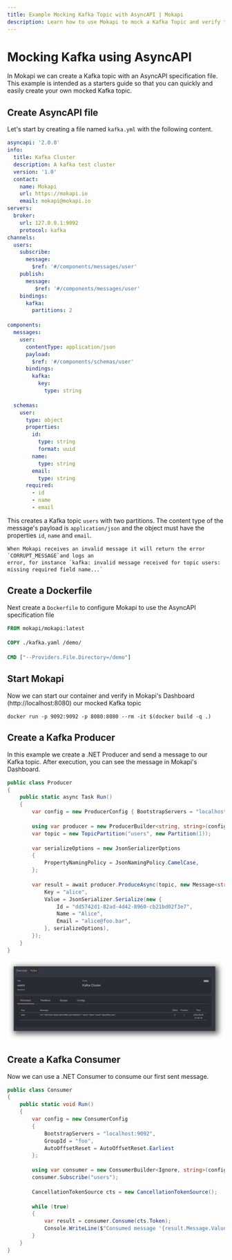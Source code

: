 ```yaml
---
title: Example Mocking Kafka Topic with AsyncAPI | Mokapi
description: Learn how to use Mokapi to mock a Kafka Topic and verify that your producer generates valid messages according your AsyncAPI specification.
---
```


# Mocking Kafka using AsyncAPI 

In Mokapi we can create a Kafka topic with an AsyncAPI specification file. This example is
intended as a starters guide so that you can quickly and easily create your own mocked Kafka 
topic.

## Create AsyncAPI file

Let's start by creating a file named `kafka.yml` with the following content.

```yaml
asyncapi: '2.0.0'
info:
  title: Kafka Cluster
  description: A kafka test cluster
  version: '1.0'
  contact:
    name: Mokapi
    url: https://mokapi.io
    email: mokapi@mokapi.io
servers:
  broker:
    url: 127.0.0.1:9092
    protocol: kafka
channels:
  users:
    subscribe:
      message:
        $ref: '#/components/messages/user'
    publish:
      message:
         $ref: '#/components/messages/user'
    bindings:
      kafka:
        partitions: 2

components:
  messages:
    user:
      contentType: application/json
      payload:
        $ref: '#/components/schemas/user'
      bindings:
        kafka:
          key:
            type: string

  schemas:
    user:
      type: object
      properties:
        id:
          type: string
          format: uuid
        name:
          type: string
        email:
          type: string
      required:
        - id
        - name
        - email
```

This creates a Kafka topic `users` with two partitions. The content type of the message's payload 
is `application/json` and the object must have the properties `id`, `name` and `email`.

``` box=info
When Mokapi receives an invalid message it will return the error `CORRUPT_MESSAGE`and logs an
error, for instance `kafka: invalid message received for topic users: missing required field name...`
```

## Create a Dockerfile

Next create a `Dockerfile` to configure Mokapi to use the AsyncAPI specification file

```dockerfile
FROM mokapi/mokapi:latest

COPY ./kafka.yaml /demo/

CMD ["--Providers.File.Directory=/demo"]
```

## Start Mokapi

Now we can start our container and verify in Mokapi's Dashboard (http://localhost:8080) our mocked Kafka topic

```
docker run -p 9092:9092 -p 8080:8080 --rm -it $(docker build -q .)
```

## Create a Kafka Producer

In this example we create a .NET Producer and send a message to our Kafka topic. After execution,
you can see the message in Mokapi's Dashboard.

```csharp
public class Producer
{
    public static async Task Run()
    {
        var config = new ProducerConfig { BootstrapServers = "localhost:9092" };

        using var producer = new ProducerBuilder<string, string>(config).Build();
        var topic = new TopicPartition("users", new Partition(1));

        var serializeOptions = new JsonSerializerOptions
        {
            PropertyNamingPolicy = JsonNamingPolicy.CamelCase,
        };
        
        var result = await producer.ProduceAsync(topic, new Message<string, string> {
            Key = "alice",
            Value = JsonSerializer.Serialize(new {
                Id = "dd5742d1-82ad-4d42-8960-cb21bd02f3e7",
                Name = "Alice",
                Email = "alice@foo.bar",
            }, serializeOptions),
        });
    }
}
```

<img src="/docs/examples/simple-kafka-example.png" alt="Mokapi Kafka Dashboard" title="Mokapi Kafka Dashboard" />

## Create a Kafka Consumer

Now we can use a .NET Consumer to consume our first sent message.

```csharp
public class Consumer
{
    public static void Run()
    {
        var config = new ConsumerConfig
        {
            BootstrapServers = "localhost:9092",
            GroupId = "foo",
            AutoOffsetReset = AutoOffsetReset.Earliest
        };

        using var consumer = new ConsumerBuilder<Ignore, string>(config).Build();
        consumer.Subscribe("users");

        CancellationTokenSource cts = new CancellationTokenSource();

        while (true)
        {
            var result = consumer.Consume(cts.Token);
            Console.WriteLine($"Consumed message '{result.Message.Value}' offset: {result.TopicPartitionOffset.Offset} partition: {result.TopicPartition.Partition}");
        }
    }
}
```